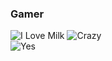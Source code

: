 ### Gamer 
![I Love Milk](https://media1.tenor.com/m/gBHtrLMax3EAAAAd/home-homelander.gif) 
![Crazy](https://media1.tenor.com/m/hc7NhKMg798AAAAd/patria-theboys.gif)  
![Yes](https://media1.tenor.com/m/x2icFNEAWmYAAAAd/blacrswan.gif)
